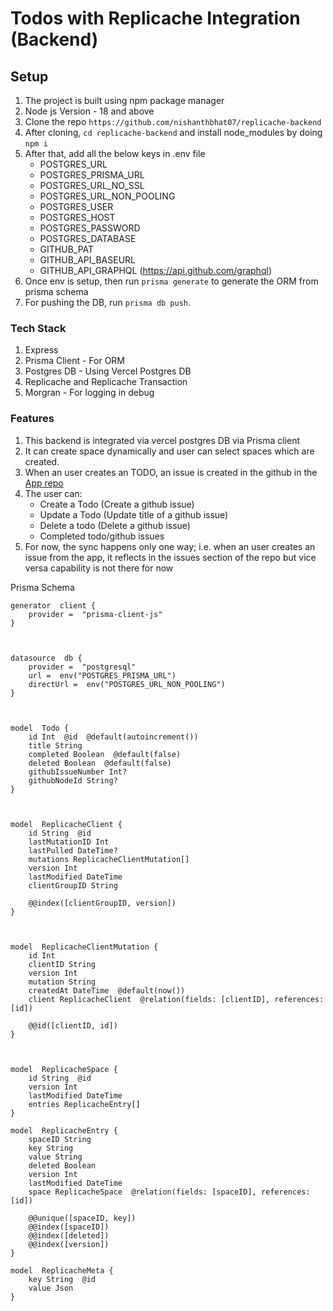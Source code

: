 # Todos with Replicache Integration (Backend)



## Setup
1. The project is built using npm package manager
2. Node js Version - 18 and above
3. Clone the repo `https://github.com/nishanthbhat07/replicache-backend`
4. After cloning, `cd replicache-backend` and install node_modules by doing `npm i`
5. After that, add all the below keys in .env file
	- POSTGRES_URL
	- POSTGRES_PRISMA_URL
	- POSTGRES_URL_NO_SSL
	- POSTGRES_URL_NON_POOLING
	- POSTGRES_USER
	- POSTGRES_HOST
	- POSTGRES_PASSWORD
	- POSTGRES_DATABASE
	- GITHUB_PAT
	- GITHUB_API_BASEURL
	- GITHUB_API_GRAPHQL (https://api.github.com/graphql)
6. Once env is setup, then run `prisma generate` to generate the ORM from prisma schema
7. For pushing the DB, run `prisma db push`.


###  Tech Stack
1. Express
2. Prisma Client - For ORM
3. Postgres DB - Using Vercel Postgres DB
4. Replicache and Replicache Transaction
5. Morgran - For logging in debug



### Features
1. This backend is integrated via vercel postgres DB via Prisma client
2. It can create space dynamically and user can select spaces which are created.
3. When an user creates an TODO, an issue is created in the github in the [App repo](https://github.com/nishanthbhat07/todosapp/issues)
4. The user can:
	- Create a Todo (Create a github issue)
	- Update a Todo (Update title of a  github issue)
	- Delete a todo (Delete a github issue)
	- Completed todo/github issues
5. For now, the sync happens only one way; i.e. when an user creates an issue from the app, it reflects in the issues section of the repo but vice versa capability is not there for now


Prisma Schema
```schema
generator  client {
	provider =  "prisma-client-js"
}

  

datasource  db {
	provider =  "postgresql"
	url =  env("POSTGRES_PRISMA_URL")
	directUrl =  env("POSTGRES_URL_NON_POOLING")
}

  

model  Todo {
	id Int  @id  @default(autoincrement())
	title String
	completed Boolean  @default(false)
	deleted Boolean  @default(false)
	githubIssueNumber Int?
	githubNodeId String?
}

  

model  ReplicacheClient {
	id String  @id
	lastMutationID Int
	lastPulled DateTime?
	mutations ReplicacheClientMutation[]
	version Int
	lastModified DateTime
	clientGroupID String

	@@index([clientGroupID, version])
}

  

model  ReplicacheClientMutation {
	id Int
	clientID String
	version Int
	mutation String
	createdAt DateTime  @default(now())
	client ReplicacheClient  @relation(fields: [clientID], references: [id])

	@@id([clientID, id])
}

  

model  ReplicacheSpace {
	id String  @id
	version Int
	lastModified DateTime
	entries ReplicacheEntry[]
}

model  ReplicacheEntry {
	spaceID String
	key String
	value String
	deleted Boolean
	version Int
	lastModified DateTime
	space ReplicacheSpace  @relation(fields: [spaceID], references: [id])

	@@unique([spaceID, key])
	@@index([spaceID])
	@@index([deleted])
	@@index([version])
}

model  ReplicacheMeta {
	key String  @id
	value Json
}
```



